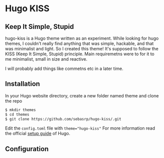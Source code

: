 # Hugo KISS

## Keep It Simple, Stupid

hugo-kiss is a Hugo theme written as an experiment. While looking for hugo themes, I couldn't really find anything that was simple, hackable, and that was minimalist and light. So I created this theme! It's supposed to follow the KISS (Keep It Simple, Stupid) principle. Main requiremetns were to for it to me minimalist, small in size and reactive.

I will probably add things like commetns etc in a later time.

## Installation

In your Hugo website directory, create a new folder named theme and clone the repo

```bash
$ mkdir themes
$ cd themes
$ git clone https://github.com/sebasrp/hugo-kiss/.git
```

Edit the `config.toml` file with `theme="hugo-kiss"`
For more information read the official [setup guide](https://gohugo.io/installation/) of Hugo.

## Configuration
